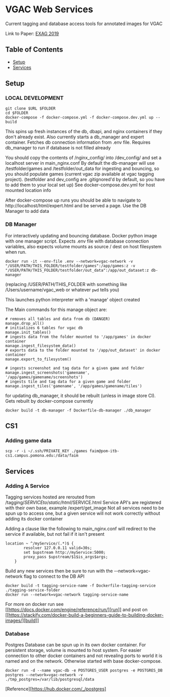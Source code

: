 # VGAC Web Services

Current tagging and database access tools for annotated images for VGAC

Link to Paper: [EXAG 2019](http://www.exag.org/papers/EXAG_2019_paper_13.pdf)

## Table of Contents

- [Setup](#setup)
- [Services](#services)

## Setup

### LOCAL DEVELOPMENT

```
git clone $URL $FOLDER
cd $FOLDER
docker-compose -f docker-compose.yml -f docker-compose.dev.yml up --build
```

This spins up fresh instances of the db, dbapi, and nginx containers if they don't already exist. Also currently starts a db_manager and expert container.
Fetches db connection information from .env file.
Requires db_manager to run if database is not filled already

You should copy the contents of /nginx_config/ into /dev_config/ and set a localhost server in main_nginx.conf
By default the db-manager will use /testfolder/games and /testfolder/out_data for ingesting and bouncing, so you should populate games (current vgac zip available at vgac tagging project). 
(testfolder and dev_config are .gitignored'd by default, so you have to add them to your local set up)
See docker-compose.dev.yml for host mounted location info


After docker-compose up runs you should be able to navigate to http://localhost/html/expert.html and be served a page. Use the DB Manager to add data

### DB Manager

For interactively updating and bouncing database. Docker python image with one manager script. Expects .env file with database connection variables, also expects volume mounts as source / dest on host filesystem when run.

```
docker run -it --env-file .env --network=vgac-network -v "/USER/PATH/THIS_FOLDER/testfolder/games":/app/games:z -v "/USER/PATH/THIS_FOLDER/testfolder/out_data":/app/out_dataset:z db-manager
```
(replacing /USER/PATH/THIS_FOLDER with something like /Users/username/vgac_web or whatever `pwd` tells you)

This launches python interpreter with a 'manage' object created

The Main commands for this manage object are:
```
# removes all tables and data from db (DANGER)
manage.drop_all()
# initializes 6 tables for vgac db
manage.init_tables()
# ingests data from the folder mounted to '/app/games' in docker container
manage.ingest_filesystem_data()
# exports data to the folder mounted to '/app/out_dataset' in docker container
manage.export_to_filesystem()

# ingests screenshot and tag data for a given game and folder
manage.ingest_screenshots('gamename', '/app/games/gamename/screenshots')
# ingests tile and tag data for a given game and folder
manage.ingest_tiles('gamename', '/app/games/gamename/tiles')
```

for updating db_manager, it should be rebuilt (unless in image store CI). Gets rebuilt by docker-compose currently
```
docker build -t db-manager -f Dockerfile-db-manager ./db_manager
```

## CS1
### Adding game data
```
scp -r -i ~/.ssh/PRIVATE_KEY ./games faim@pom-itb-cs1.campus.pomona.edu:/data/faim
```

## Services

### Adding A Service
Tagging services hosted are rerouted from /tagging/$SERVICE to /static/html/$SERVICE.html
Service API's are registered with their own base, example /expert/get_image
Not all services need to be spun up to access one, but a given service will not work correctly without adding its docker container

Adding a clause like the following to main_nginx.conf will redirect to the service if available, but not fail if it isn't present
```
location ~ ^/myService/(.*)$ {
        resolver 127.0.0.11 valid=30s;
        set $upstream http://myService:5000;
        proxy_pass $upstream/$1$is_args$args;
    }
```

Build any new services then be sure to run with the --network=vgac-network flag to connect to the DB API
```
docker build -t tagging-service-name -f Dockerfile-tagging-service ./tagging-service-folder
docker run --network=vgac-network tagging-service-name
```
For more on docker run see [[https://docs.docker.com/engine/reference/run/][run]] and post on [[https://stackify.com/docker-build-a-beginners-guide-to-building-docker-images/][build]] 


### Database

Postgres Database can be spun up in its own docker container. For persistent storage, volume is mounted to host system. For easier connection to other docker containers and not revealing ports to world it is named and on the network. Otherwise started with base docker-compose.

```
docker run -d --name vgac-db -e POSTGRES_USER postgres -e POSTGRES_DB postgres --network=vgac-network -v ./tmp_postgres=/var/lib/postgresql/data
```

[Reference][https://hub.docker.com/_/postgres]